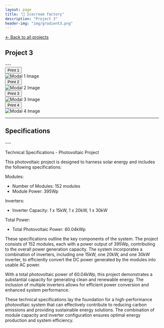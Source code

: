 ```yaml
---
layout: page
title: "🍦 Icecream factory"
description: "Project 3"
header-img: "img/gradient3.png"
---
```


[← Back to all projects](https://laisdallemulle.github.io/projects/)

<h2>Project 3</h2>
---



<div class="row">
  <div class="col-md-3">
    <button type="button" class="btn btn-primary" data-toggle="modal" data-target="#modal1">Print 1</button>
    <div class="modal fade" id="modal1" tabindex="-1" role="dialog" aria-labelledby="modal1Label" aria-hidden="true">
      <div class="modal-dialog modal-lg">
        <div class="modal-content">
          <img src="https://laisdallemulle.github.io/img/projetoIcecream1.png" class="img-fluid" alt="Modal 1 Image">
        </div>
      </div>
    </div>
  </div>

  <div class="col-md-3">
    <button type="button" class="btn btn-primary" data-toggle="modal" data-target="#modal2">Print 2</button>
    <div class="modal fade" id="modal2" tabindex="-1" role="dialog" aria-labelledby="modal2Label" aria-hidden="true">
      <div class="modal-dialog modal-lg">
        <div class="modal-content">
          <img src="https://laisdallemulle.github.io/img/projetoIcecream2.png" class="img-fluid" alt="Modal 2 Image">
        </div>
      </div>
    </div>
  </div>

  <div class="col-md-3">
    <button type="button" class="btn btn-primary" data-toggle="modal" data-target="#modal3">Print 3</button>
    <div class="modal fade" id="modal3" tabindex="-1" role="dialog" aria-labelledby="modal3Label" aria-hidden="true">
      <div class="modal-dialog modal-lg">
        <div class="modal-content">
          <img src="https://laisdallemulle.github.io/img/projetoIcecream3.png" class="img-fluid" alt="Modal 3 Image">
        </div>
      </div>
    </div>
  </div>

  <div class="col-md-3">
    <button type="button" class="btn btn-primary" data-toggle="modal" data-target="#modal4">Print 4</button>
    <div class="modal fade" id="modal4" tabindex="-1" role="dialog" aria-labelledby="modal4Label" aria-hidden="true">
      <div class="modal-dialog modal-lg">
        <div class="modal-content">
          <img src="https://laisdallemulle.github.io/img/projetoIcecream4.png" class="img-fluid" alt="Modal 4 Image">
        </div>
      </div>
    </div>
  </div>
</div>



---





<h2>Specifications</h2>
---

Technical Specifications - Photovoltaic Project

This photovoltaic project is designed to harness solar energy and includes the following specifications:

Modules:

- Number of Modules: 152 modules
- Module Power: 395Wp

Inverters:

- Inverter Capacity: 1 x 15kW, 1 x 20kW, 1 x 30kW

Total Power:

- Total Photovoltaic Power: 60.04kWp

These specifications outline the key components of the system. The project consists of 152 modules, each with a power output of 395Wp, contributing to the overall power generation capacity. The system incorporates a combination of inverters, including one 15kW, one 20kW, and one 30kW inverter, to efficiently convert the DC power generated by the modules into usable AC power.

With a total photovoltaic power of 60.04kWp, this project demonstrates a substantial capacity for generating clean and renewable energy. The inclusion of multiple inverters allows for efficient power conversion and enhanced system performance.

These technical specifications lay the foundation for a high-performance photovoltaic system that can effectively contribute to reducing carbon emissions and providing sustainable energy solutions. The combination of module capacity and inverter configuration ensures optimal energy production and system efficiency.

